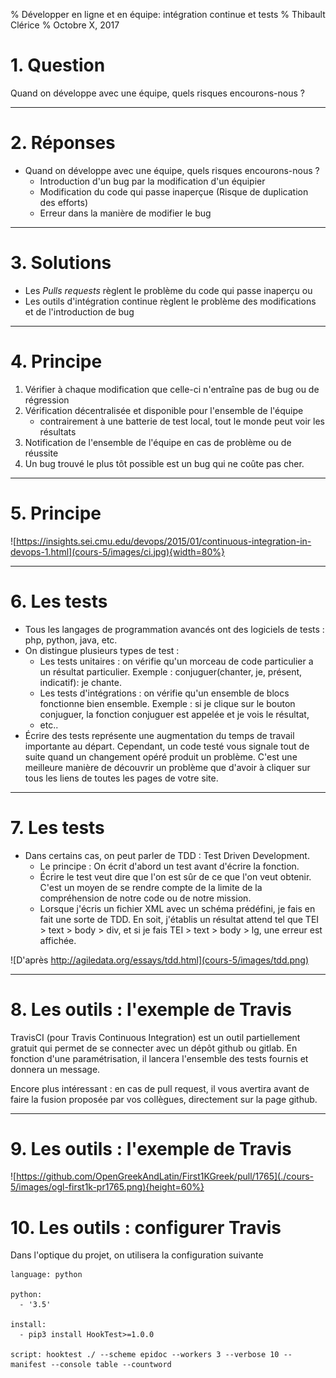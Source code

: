 % Développer en ligne et en équipe: intégration continue et tests
% Thibault Clérice
% Octobre X, 2017

# 1. Question 

Quand on développe avec une équipe, quels risques encourons-nous ?

---

# 2. Réponses

- Quand on développe avec une équipe, quels risques encourons-nous ?
	- Introduction d'un bug par la modification d'un équipier
	- Modification du code qui passe inaperçue (Risque de duplication des efforts)
	- Erreur dans la manière de modifier le bug

---

# 3. Solutions

- Les *Pulls requests* règlent le problème du code qui passe inaperçu ou
- Les outils d'intégration continue règlent le problème des modifications et de l'introduction de bug

---

# 4. Principe

1. Vérifier à chaque modification que celle-ci n'entraîne pas de bug ou de régression
2. Vérification décentralisée et disponible pour l'ensemble de l'équipe
	- contrairement à une batterie de test local, tout le monde peut voir les résultats
3. Notification de l'ensemble de l'équipe en cas de problème ou de réussite
4. Un bug trouvé le plus tôt possible est un bug qui ne coûte pas cher.

---

# 5. Principe

![https://insights.sei.cmu.edu/devops/2015/01/continuous-integration-in-devops-1.html](cours-5/images/ci.jpg){width=80%}

---

# 6. Les tests

- Tous les langages de programmation avancés ont des logiciels de tests : php, python, java, etc.
- On distingue plusieurs types de test :
	- Les tests unitaires : on vérifie qu'un morceau de code particulier a un résultat particulier. Exemple : conjuguer(chanter, je, présent, indicatif): je chante.
	- Les tests d'intégrations : on vérifie qu'un ensemble de blocs fonctionne bien ensemble. Exemple : si je clique sur le bouton conjuguer, la fonction conjuguer est appelée et je vois le résultat,
	- etc..
- Écrire des tests représente une augmentation du temps de travail importante au départ. Cependant, un code testé vous signale tout de suite quand un changement opéré produit un problème. C'est une meilleure manière de découvrir un problème que d'avoir à cliquer sur tous les liens de toutes les pages de votre site.

---

# 7. Les tests

- Dans certains cas, on peut parler de TDD : Test Driven Development. 
	- Le principe : On écrit d'abord un test avant d'écrire la fonction.
	- Écrire le test veut dire que l'on est sûr de ce que l'on veut obtenir. C'est un moyen de se rendre compte de la limite de la compréhension de notre code ou de notre mission.
	- Lorsque j'écris un fichier XML avec un schéma prédéfini, je fais en fait une sorte de TDD. En soit, j'établis un résultat attend tel que TEI > text > body > div, et si je fais TEI > text > body > lg, une erreur est affichée.

![D'après http://agiledata.org/essays/tdd.html](cours-5/images/tdd.png)

---

# 8. Les outils : l'exemple de Travis

TravisCI (pour Travis Continuous Integration) est un outil partiellement gratuit qui permet de se connecter avec un dépôt github ou gitlab. En fonction d'une paramétrisation, il lancera l'ensemble des tests fournis et donnera un message.

Encore plus intéressant : en cas de pull request, il vous avertira avant de faire la fusion proposée par vos collègues, directement sur la page github.

---

# 9. Les outils : l'exemple de Travis 

![https://github.com/OpenGreekAndLatin/First1KGreek/pull/1765](./cours-5/images/ogl-first1k-pr1765.png){height=60%}

# 10. Les outils : configurer Travis

Dans l'optique du projet, on utilisera la configuration suivante 


```shell
language: python

python:
  - '3.5'

install:
  - pip3 install HookTest>=1.0.0

script: hooktest ./ --scheme epidoc --workers 3 --verbose 10 --manifest --console table --countword

```
